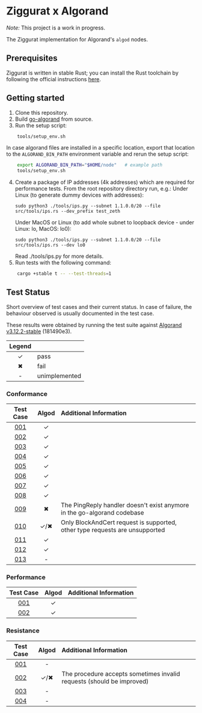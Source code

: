 # Ziggurat x Algorand

*Note:* This project is a work in progress.

The Ziggurat implementation for Algorand's `algod` nodes.

## Prerequisites

Ziggurat is written in stable Rust; you can install the Rust toolchain by following the official instructions [here](https://www.rust-lang.org/learn/get-started).

## Getting started

1. Clone this repository.
2. Build [go-algorand](https://github.com/algorand/go-algorand) from source.
3. Run the setup script:
```zsh
    tools/setup_env.sh
```

In case algorand files are installed in a specific location, export that location to the `ALGORAND_BIN_PATH`
environment variable and rerun the setup script:
```zsh
    export ALGORAND_BIN_PATH="$HOME/node"   # example path
    tools/setup_env.sh
```
4. Create a package of IP addresses (4k addresses) which are required for performance tests. From the root repository directory run, e.g.:
   Under Linux (to generate dummy devices with addresses):
   ```
   sudo python3 ./tools/ips.py --subnet 1.1.0.0/20 --file src/tools/ips.rs --dev_prefix test_zeth
   ```
   Under MacOS or Linux (to add whole subnet to loopback device - under Linux: lo, MacOS: lo0):
   ```
   sudo python3 ./tools/ips.py --subnet 1.1.0.0/20 --file src/tools/ips.rs --dev lo0
   ```
   Read ./tools/ips.py for more details.
5. Run tests with the following command:
```zsh
    cargo +stable t -- --test-threads=1
```

## Test Status

Short overview of test cases and their current status. In case of failure, the behaviour observed is usually documented in the test case.

These results were obtained by running the test suite against [Algorand v3.12.2-stable](https://github.com/algorand/go-algorand/releases/tag/v3.12.2-stable) (181490e3).

| Legend |               |
| :----: | ------------- |
|   ✓    | pass          |
|   ✖    | fail          |
|   -    | unimplemented |

### Conformance

|             Test Case             | Algod  | Additional Information                                                      |
| :-------------------------------: | :----: | :-------------------------------------------------------------------------- |
| [001](SPEC.md#ZG-CONFORMANCE-001) |   ✓    |                                                                             |
| [002](SPEC.md#ZG-CONFORMANCE-002) |   ✓    |                                                                             |
| [003](SPEC.md#ZG-CONFORMANCE-003) |   ✓    |                                                                             |
| [004](SPEC.md#ZG-CONFORMANCE-004) |   ✓    |                                                                             |
| [005](SPEC.md#ZG-CONFORMANCE-005) |   ✓    |                                                                             |
| [006](SPEC.md#ZG-CONFORMANCE-006) |   ✓    |                                                                             |
| [007](SPEC.md#ZG-CONFORMANCE-007) |   ✓    |                                                                             |
| [008](SPEC.md#ZG-CONFORMANCE-008) |   ✓    |                                                                             |
| [009](SPEC.md#ZG-CONFORMANCE-009) |   ✖    | The PingReply handler doesn't exist anymore in the go-algorand codebase     |
| [010](SPEC.md#ZG-CONFORMANCE-010) |  ✓/✖   | Only BlockAndCert request is supported, other type requests are unsupported |
| [011](SPEC.md#ZG-CONFORMANCE-011) |   ✓    |                                                                             |
| [012](SPEC.md#ZG-CONFORMANCE-012) |   ✓    |                                                                             |
| [013](SPEC.md#ZG-CONFORMANCE-013) |   -    |                                                                             |

### Performance

|             Test Case             | Algod  | Additional Information                                                      |
|:---------------------------------:| :----: | :-------------------------------------------------------------------------- |
| [001](SPEC.md#ZG-PERFORMANCE-001) |   ✓    |                                                                             |
| [002](SPEC.md#ZG-PERFORMANCE-002) |   ✓    |                                                                             |
### Resistance

|             Test Case             | Algod  | Additional Information                                                      |
| :-------------------------------: | :----: | :-------------------------------------------------------------------------- |
| [001](SPEC.md#ZG-RESISTANCE-001)  |   -    |                                                                             |
| [002](SPEC.md#ZG-RESISTANCE-002)  |  ✓/✖   | The procedure accepts sometimes invalid requests (should be improved)       |
| [003](SPEC.md#ZG-RESISTANCE-003)  |   -    |                                                                             |
| [004](SPEC.md#ZG-RESISTANCE-004)  |   -    |                                                                             |
